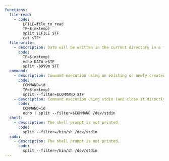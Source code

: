 ```yaml
---
functions:
  file-read:
    - code: |
        LFILE=file_to_read
        TF=$(mktemp)
        split $LFILE $TF
        cat $TF*
  file-write:
    - description: Data will be written in the current directory in a file named `xaa` by default. The input file will be split in multiple smaller files unless the `-b` option is used, pick a value in MB big enough.
      code: |
        TF=$(mktemp)
        echo DATA >$TF
        split -b999m $TF
  command:
    - description: Command execution using an existing or newly created file.
      code: |
        COMMAND=id
        TF=$(mktemp)
        split --filter=$COMMAND $TF
    - description: Command execution using stdin (and close it directly).
      code: |
        COMMAND=id
        echo | split --filter=$COMMAND /dev/stdin
  shell:
    - description: The shell prompt is not printed.
      code: |
        split --filter=/bin/sh /dev/stdin
  sudo:
    - description: The shell prompt is not printed.
      code: |
        split --filter=/bin/sh /dev/stdin
---
```

